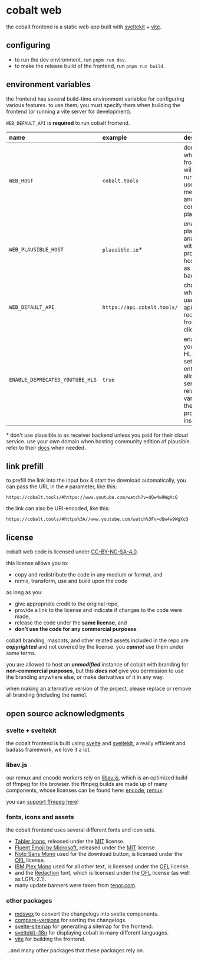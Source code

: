 # cobalt web
the cobalt frontend is a static web app built with
[sveltekit](https://kit.svelte.dev/) + [vite](https://vitejs.dev/).

## configuring
- to run the dev environment, run `pnpm run dev`.
- to make the release build of the frontend, run `pnpm run build`.

## environment variables
the frontend has several build-time environment variables for configuring various features. to use
them, you must specify them when building the frontend (or running a vite server for development).

`WEB_DEFAULT_API` is **required** to run cobalt frontend.

| name                            | example                     | description                                                                                             |
|:--------------------------------|:----------------------------|:--------------------------------------------------------------------------------------------------------|
| `WEB_HOST`                      | `cobalt.tools`              | domain on which the frontend will be running. used for meta tags and configuring plausible.             |
| `WEB_PLAUSIBLE_HOST`            | `plausible.io`*             | enables plausible analytics with provided hostname as receiver backend.                                 |
| `WEB_DEFAULT_API`               | `https://api.cobalt.tools/` | changes url which is used for api requests by frontend clients.                                         |
| `ENABLE_DEPRECATED_YOUTUBE_HLS` | `true`                      | enables the youtube HLS settings entry; allows sending the related variable to the processing instance. |

\* don't use plausible.io as receiver backend unless you paid for their cloud service.
   use your own domain when hosting community edition of plausible. refer to their [docs](https://plausible.io/docs) when needed.

## link prefill
to prefill the link into the input box & start the download automatically, you can pass the URL in the `#` parameter, like this:
```
https://cobalt.tools/#https://www.youtube.com/watch?v=dQw4w9WgXcQ
```

the link can also be URI-encoded, like this:
```
https://cobalt.tools/#https%3A//www.youtube.com/watch%3Fv=dQw4w9WgXcQ
```

## license
cobalt web code is licensed under [CC-BY-NC-SA-4.0](LICENSE).

this license allows you to:
- copy and redistribute the code in any medium or format, and
- remix, transform, use and build upon the code

as long as you:
- give appropriate credit to the original repo,
- provide a link to the license and indicate if changes to the code were made,
- release the code under the **same license**, and
- **don't use the code for any commercial purposes**.

cobalt branding, mascots, and other related assets included in the repo are ***copyrighted*** and not covered by the license. you ***cannot*** use them under same terms.

you are allowed to host an ***unmodified*** instance of cobalt with branding for **non-commercial purposes**, but this ***does not*** give you permission to use the branding anywhere else, or make derivatives of it in any way.

when making an alternative version of the project, please replace or remove all branding (including the name).

## open source acknowledgments
### svelte + sveltekit
the cobalt frontend is built using [svelte](https://svelte.dev) and [sveltekit](https://svelte.dev/docs/kit/introduction), a really efficient and badass framework, we love it a lot.

### libav.js
our remux and encode workers rely on [libav.js](https://github.com/imputnet/libav.js), which is an optimized build of ffmpeg for the browser. the ffmpeg builds are made up of many components, whose licenses can be found here: [encode](https://github.com/imputnet/libav.js/blob/main/configs/configs/encode/license.js), [remux](https://github.com/imputnet/libav.js/blob/main/configs/configs/remux/license.js).

you can [support ffmpeg here](https://ffmpeg.org/donations.html)!

### fonts, icons and assets
the cobalt frontend uses several different fonts and icon sets.
- [Tabler Icons](https://tabler.io/icons), released under the [MIT](https://github.com/tabler/tabler-icons?tab=MIT-1-ov-file) license.
- [Fluent Emoji by Microsoft](https://github.com/microsoft/fluentui-emoji), released under the [MIT](https://github.com/microsoft/fluentui-emoji/blob/main/LICENSE) license.
- [Noto Sans Mono](https://fonts.google.com/noto/specimen/Noto+Sans+Mono/) used for the download button, is licensed under the [OFL](https://fonts.google.com/noto/specimen/Noto+Sans+Mono/about) license.
- [IBM Plex Mono](https://fonts.google.com/specimen/IBM+Plex+Mono/) used for all other text, is licensed under the [OFL](https://fonts.google.com/specimen/IBM+Plex+Mono/license) license.
- and the [Redaction](https://redaction.us/) font, which is licensed under the [OFL](https://github.com/fontsource/font-files/blob/main/fonts/other/redaction-10/LICENSE) license (as well as LGPL-2.1).
- many update banners were taken from [tenor.com](https://tenor.com/).

### other packages
- [mdsvex](https://github.com/pngwn/MDsveX) to convert the changelogs into svelte components.
- [compare-versions](https://github.com/omichelsen/compare-versions) for sorting the changelogs.
- [svelte-sitemap](https://github.com/bartholomej/svelte-sitemap) for generating a sitemap for the frontend.
- [sveltekit-i18n](https://github.com/sveltekit-i18n/lib) for displaying cobalt in many different languages.
- [vite](https://github.com/vitejs/vite) for building the frontend.

...and many other packages that these packages rely on.
